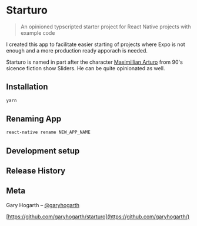 # Starturo
> An opinioned typscripted starter project for React Native projects with example code

<!-- [![NPM Version][npm-image]][npm-url]
[![Build Status][travis-image]][travis-url]
[![Downloads Stats][npm-downloads]][npm-url] -->

I created this app to facilitate easier starting of projects where Expo is not enough and a more production ready apporach is needed.

Starturo is named in part after the character [Maximillian Arturo](https://sliders.fandom.com/wiki/Maximillian_Arturo) from 90's sicence fiction show Sliders. He can be quite opinionated as well.

## Installation

```sh
yarn
```

## Renaming App

```sh
react-native rename NEW_APP_NAME
```

## Development setup


## Release History


## Meta

Gary Hogarth – [@garyhogarth](https://twitter.com/garyhogarth)

[https://github.com/garyhogarth/starturo](https://github.com/garyhogarth/)


<!-- Markdown link & img dfn's -->
[npm-image]: https://img.shields.io/npm/v/datadog-metrics.svg?style=flat-square
[npm-url]: https://npmjs.org/package/datadog-metrics
[npm-downloads]: https://img.shields.io/npm/dm/datadog-metrics.svg?style=flat-square
[travis-image]: https://img.shields.io/travis/dbader/node-datadog-metrics/master.svg?style=flat-square
[travis-url]: https://travis-ci.org/dbader/node-datadog-metrics
[wiki]: https://github.com/yourname/yourproject/wiki